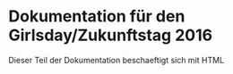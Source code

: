 # Dokumentation für den Girlsday/Zukunftstag 2016

Dieser Teil der Dokumentation beschaeftigt sich mit HTML

